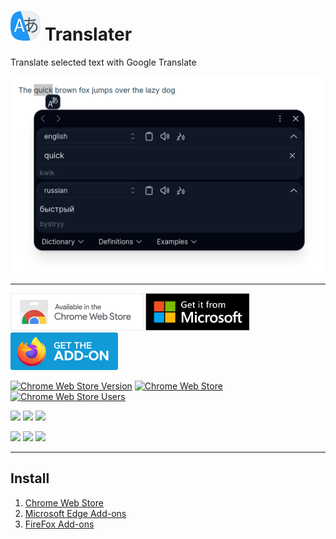 # ![translater icon](docs/48.png) Translater

Translate selected text with Google Translate

![translater screenshot](docs/screenshot.png)

***

<p align="start">
<a href="https://chromewebstore.google.com/detail/abebconmjhhbcjofpchjkbbimgkhdmbe"><img src="docs/chrome-web-store.png" alt="Chrome web store" height="60"></a>
<a href="https://microsoftedge.microsoft.com/addons/detail/ohcoejhlajaopflplmckddjcfecgleij"><img src="docs/egde-add-ons.svg" alt="Microsoft Edge Add-ons" height="60"></a>
<a href="https://addons.mozilla.org/firefox/addon/translater-gt"><img src="docs/firefox-add-ons.svg" alt="FireFox Add-ons" height="60"></a>
</p>

<!-- Badges for chrome -->
[![Chrome Web Store Version](https://img.shields.io/chrome-web-store/v/abebconmjhhbcjofpchjkbbimgkhdmbe?logo=googlechrome&logoColor=4285F4)](https://chromewebstore.google.com/detail/abebconmjhhbcjofpchjkbbimgkhdmbe)
[![Chrome Web Store](https://img.shields.io/chrome-web-store/rating/abebconmjhhbcjofpchjkbbimgkhdmbe)](https://chromewebstore.google.com/detail/abebconmjhhbcjofpchjkbbimgkhdmbe)
[![Chrome Web Store Users](https://img.shields.io/chrome-web-store/users/abebconmjhhbcjofpchjkbbimgkhdmbe)](https://chromewebstore.google.com/detail/abebconmjhhbcjofpchjkbbimgkhdmbe)

<!-- Badges for edge -->
[![](https://img.shields.io/badge/dynamic/json?label=edge%20add-on&prefix=v&query=%24.version&url=https://microsoftedge.microsoft.com/addons/getproductdetailsbycrxid/ohcoejhlajaopflplmckddjcfecgleij&logo=microsoftedge&logoColor=0078D7)](https://microsoftedge.microsoft.com/addons/detail/ohcoejhlajaopflplmckddjcfecgleij)
[![](https://img.shields.io/badge/dynamic/json?label=rating&suffix=/5&query=%24.averageRating&url=https%3A%2F%2Fmicrosoftedge.microsoft.com%2Faddons%2Fgetproductdetailsbycrxid%2Fohcoejhlajaopflplmckddjcfecgleij)](https://microsoftedge.microsoft.com/addons/detail/ohcoejhlajaopflplmckddjcfecgleij)
[![](https://img.shields.io/badge/dynamic/json?label=users&query=%24.activeInstallCount&url=https%3A%2F%2Fmicrosoftedge.microsoft.com%2Faddons%2Fgetproductdetailsbycrxid%2Fohcoejhlajaopflplmckddjcfecgleij)](https://microsoftedge.microsoft.com/addons/detail/ohcoejhlajaopflplmckddjcfecgleij)

<!-- Badges for firefox -->
[![](https://img.shields.io/amo/v/translater-gt?logo=firefoxbrowser&logoColor=FF7139)](https://addons.mozilla.org/firefox/addon/translater-gt)
[![](https://img.shields.io/amo/rating/translater-gt)](https://addons.mozilla.org/firefox/addon/translater-gt)
[![](https://img.shields.io/amo/users/translater-gt)](https://addons.mozilla.org/firefox/addon/translater-gt)

***

## Install

1. [Chrome Web Store](https://chromewebstore.google.com/detail/abebconmjhhbcjofpchjkbbimgkhdmbe)
2. [Microsoft Edge Add-ons](https://microsoftedge.microsoft.com/addons/detail/ohcoejhlajaopflplmckddjcfecgleij)
3. [FireFox Add-ons](https://addons.mozilla.org/firefox/addon/translater-gt)
